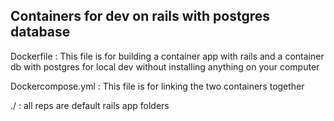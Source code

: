 ## Containers for dev on rails with postgres database

Dockerfile : This file is for building a container app with rails and a container db with postgres for local dev without installing anything on your computer

Dockercompose.yml : This file is for linking the two containers together

./ : all reps are default rails app folders
